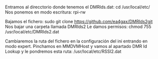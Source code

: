 Entramos al direcctorio donde tenemos el DMRIds.dat:
cd /usr/local/etc/
Nos ponemos en modo escritura:
rpi-rw

Bajamos el fichero:
sudo git clone https://github.com/ea4gax/DMRIds2git
Nos bajar una carpeta llamada DMRIds2
Le damos permisos:
chmod 755 /usr/local/etc/DMRIds2.dat

Cambiaremos la ruta del fichero en la configuración del ini entrando en modo expert. Pinchamos en MMDVMHost y vamos al apartado
DMR Id Lookup y le pondremos esta ruta: /usr/local/etc/RSSI2.dat
